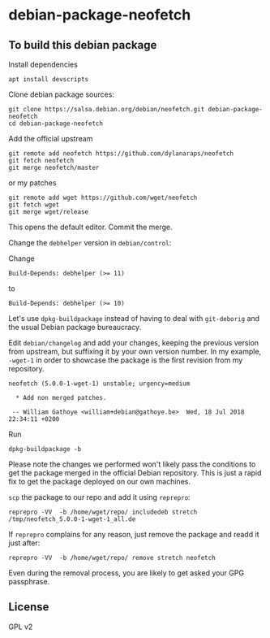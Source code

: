 # debian-package-neofetch


## To build this debian package

Install dependencies
```
apt install devscripts
```

Clone debian package sources:
```
git clone https://salsa.debian.org/debian/neofetch.git debian-package-neofetch
cd debian-package-neofetch
```


Add the official upstream
```
git remote add neofetch https://github.com/dylanaraps/neofetch
git fetch neofetch
git merge neofetch/master
```

or my patches
```
git remote add wget https://github.com/wget/neofetch
git fetch wget
git merge wget/release
```

This opens the default editor. Commit the merge.



Change the `debhelper` version in `debian/control`:

Change
```
Build-Depends: debhelper (>= 11)
```

to
```
Build-Depends: debhelper (>= 10)
```
 
Let's use `dpkg-buildpackage` instead of having to deal with `git-deborig` and the usual Debian package bureaucracy.

Edit `debian/changelog` and add your changes, keeping the previous version from upstream, but suffixing it by your own version number. In my example, `-wget-1` in order to showcase the package is the first revision from my repository.

```
neofetch (5.0.0-1-wget-1) unstable; urgency=medium

  * Add non merged patches.

 -- William Gathoye <william+debian@gathoye.be>  Wed, 18 Jul 2018 22:34:11 +0200
```

Run 

```
dpkg-buildpackage -b
```

Please note the changes we performed won't likely pass the conditions to get the package merged in the official Debian repository. This is just a rapid fix to get the package deployed on our own machines.

`scp` the package to our repo and add it using `reprepro`:

```
reprepro -VV  -b /home/wget/repo/ includedeb stretch /tmp/neofetch_5.0.0-1-wget-1_all.de
```

If `reprepro` complains for any reason, just remove the package and readd it just after:
```
reprepro -VV  -b /home/wget/repo/ remove stretch neofetch
```

Even during the removal process, you are likely to get asked your GPG passphrase.

## License

GPL v2
